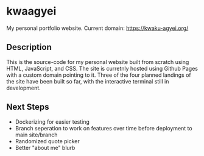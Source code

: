 # kwaagyei
My personal portfolio website. Current domain: https://kwaku-agyei.org/

## Description
This is the source-code for my personal website built from scratch using HTML, JavaScript, and CSS. The site is curretnly hosted using Github Pages with a custom domain pointing to it. Three of the four planned landings of the site have been built so far, with the interactive terminal still in development. 

## Next Steps
- Dockerizing for easier testing
- Branch seperation to work on features over time before deployment to main site/branch
- Randomized quote picker
- Better "about me" blurb
